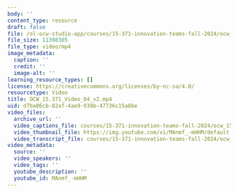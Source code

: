 ```yaml
---
body: ''
content_type: resource
draft: false
file: /ol-ocw-studio-app/courses/15-371-innovation-teams-fall-2024/ocw_15371_video_04_v2_360p_16_9.mp4
file_size: 11398305
file_type: video/mp4
image_metadata:
  caption: ''
  credit: ''
  image-alt: ''
learning_resource_types: []
license: https://creativecommons.org/licenses/by-nc-sa/4.0/
resourcetype: Video
title: OCW_15.371_Video_04_v2.mp4
uid: d7ba86cb-82af-4ae9-938b-47736c15a8be
video_files:
  archive_url: ''
  video_captions_file: courses/15-371-innovation-teams-fall-2024/ocw_15371_video_04_v2_captions.vtt
  video_thumbnail_file: https://img.youtube.com/vi/MAnmf_-mHHM/default.jpg
  video_transcript_file: courses/15-371-innovation-teams-fall-2024/ocw_15371_video_04_v2_transcript.pdf
video_metadata:
  source: ''
  video_speakers: ''
  video_tags: ''
  youtube_description: ''
  youtube_id: MAnmf_-mHHM
---
```

